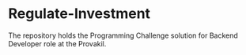 # Regulate-Investment
The repository holds the Programming Challenge solution for Backend Developer role at the Provakil.
